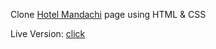 Clone [Hotel Mandachi](https://hotelmandachi.com/ro/) page using HTML & CSS

Live Version: [click](https://maximdudai.github.io/mandachi/)

